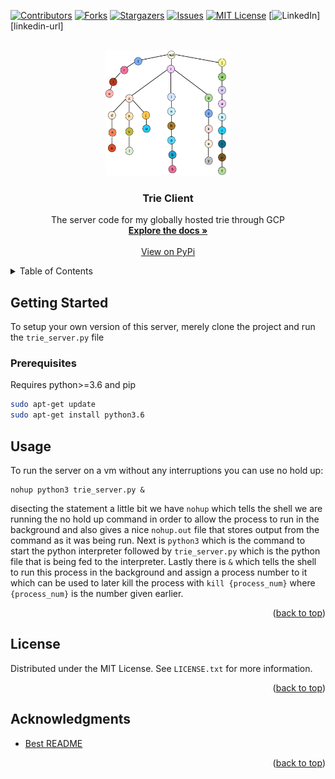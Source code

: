 <div id="top"></div>

[![Contributors][contributors-shield]][contributors-url]
[![Forks][forks-shield]][forks-url]
[![Stargazers][stars-shield]][stars-url]
[![Issues][issues-shield]][issues-url]
[![MIT License][license-shield]][license-url]
[![LinkedIn][linkedin-shield]][linkedin-url]



<!-- PROJECT LOGO -->
<br />
<div align="center">
  <a href="https://raw.githubusercontent.com/Nathaniel-github/TrieServer/main/imgs/trie.png">
    <img src="https://raw.githubusercontent.com/Nathaniel-github/TrieServer/main/imgs/trie.png" alt="Logo" width="200" height="200">
  </a>

<h3 align="center">Trie Client</h3>

  <p align="center">
    The server code for my globally hosted trie through GCP
    <br />
    <a href="https://trieclient.readthedocs.io/en/latest/index.html"><strong>Explore the docs »</strong></a>
    <br />
    <br />
    <a href="https://pypi.org/project/trie-nathaniel/">View on PyPi</a>
  </p>
</div>



<!-- TABLE OF CONTENTS -->
<details>
  <summary>Table of Contents</summary>
  <ol>
    <li>
      <a href="#getting-started">Getting Started</a>
      <ul>
        <li><a href="#prerequisites">Prerequisites</a></li>
      </ul>
    </li>
    <li><a href="#usage">Usage</a></li>
    <li><a href="#contributing">Contributing</a></li>
    <li><a href="#license">License</a></li>
  </ol>
</details>


<!-- GETTING STARTED -->
## Getting Started

To setup your own version of this server, merely clone the project and run the `trie_server.py` file

### Prerequisites

Requires python>=3.6 and pip
  ```sh
sudo apt-get update
sudo apt-get install python3.6
  ```



<!-- USAGE EXAMPLES -->
## Usage

To run the server on a vm without any interruptions you can use no hold up:
```
nohup python3 trie_server.py &
```
disecting the statement a little bit we have `nohup` which tells the shell we are running the no hold up command in order to allow the process to run in the background and also gives a nice `nohup.out` file that stores output from the command as it was being run. Next is `python3` which is the command to start the python interpreter followed by `trie_server.py` which is the python file that is being fed to the interpreter. Lastly there is `&` which tells the shell to run this process in the background and assign a process number to it which can be used to later kill the process with `kill {process_num}` where `{process_num}` is the number given earlier.

<p align="right">(<a href="#top">back to top</a>)</p>



<!-- LICENSE -->
## License

Distributed under the MIT License. See `LICENSE.txt` for more information.

<p align="right">(<a href="#top">back to top</a>)</p>


<!-- ACKNOWLEDGMENTS -->
## Acknowledgments

* [Best README](https://github.com/othneildrew/Best-README-Template)

<p align="right">(<a href="#top">back to top</a>)</p>


<!-- MARKDOWN LINKS & IMAGES -->
<!-- https://www.markdownguide.org/basic-syntax/#reference-style-links -->
[contributors-shield]: https://img.shields.io/github/contributors/Nathaniel-github/TrieServer.svg?style=for-the-badge
[contributors-url]: https://github.com/Nathaniel-github/TrieServer/graphs/contributors
[forks-shield]: https://img.shields.io/github/forks/Nathaniel-github/TrieServer.svg?style=for-the-badge
[forks-url]: https://github.com/Nathaniel-github/TrieServer/network/members
[stars-shield]: https://img.shields.io/github/stars/Nathaniel-github/TrieServer.svg?style=for-the-badge
[stars-url]: https://github.com/Nathaniel-github/TrieServer/stargazers
[issues-shield]: https://img.shields.io/github/issues/Nathaniel-github/TrieServer.svg?style=for-the-badge
[issues-url]: https://github.com/Nathaniel-github/TrieServer/issues
[license-shield]: https://img.shields.io/github/license/Nathaniel-github/TrieServer.svg?style=for-the-badge
[license-url]: https://github.com/Nathaniel-github/TrieServer/blob/master/LICENSE.txt
[linkedin-shield]: https://img.shields.io/badge/-LinkedIn-black.svg?style=for-the-badge&logo=linkedin&colorB=555
